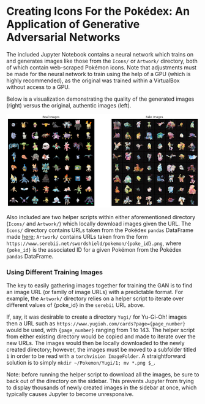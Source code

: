 # Creating Icons For the Pokédex: An Application of Generative Adversarial Networks
The included Jupyter Notebook contains a neural network which trains on and generates images like those from the `Icons/` or `Artwork/` directory, both of which contain web-scraped Pokémon icons. Note that adjustments must be made for the neural network to train using the help of a GPU (which is highly recommended), as the original was trained within a VirtualBox without access to a GPU.

Below is a visualization demonstrating the quality of the generated images (right) versus the original, authentic images (left). 

![](https://raw.githubusercontent.com/niminuko/Pokemon/master/gan_output.png)

Also included are two helper scripts within either aforementioned directory (`Icons/` and `Artwork/`) which locally download images given the URL. The `Icons/` directory contains URLs taken from the Pokédex `pandas` DataFrame made [here](https://github.com/niminuko/poke-webscraping); `Artwork/` contains URLs taken from the form `https://www.serebii.net/swordshield/pokemon/{poke_id}.png`, where `{poke_id}` is the associated ID for a given Pokémon from the Pokédex `pandas` DataFrame.

### Using Different Training Images
The key to easily gathering images together for training the GAN is to find an image URL (or family of image URLs) with a predictable format. For example, the `Artwork/` directory relies on a helper script to iterate over different values of {poke_id} in the `serebii` URL above. 

If, say, it was desirable to create a directory `Yugi/` for Yu-Gi-Oh! images then a URL such as `https://www.yugioh.com/cards?page={page_number}` would be used, with `{page_number}` ranging from 1 to 143. The helper script from either existing directory would be copied and made to iterate over the new URLs. The images would then be locally downloaded to the newly created directory; however, the images must be moved to a subfolder titled `1` in order to be read with a `torchvision ImageFolder`. A straightforward solution is to simply `mkdir ~/Pokemon/Yugi/1; mv *.png $_`.

Note: before running the helper script to download all the images, be sure to back out of the directory on the sidebar. This prevents Jupyter from trying to display thousands of newly created images in the sidebar at once, which typically causes Jupyter to become unresponsive.
